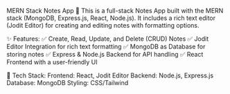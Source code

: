 MERN Stack Notes App 📝
This is a full-stack Notes App built with the MERN stack (MongoDB, Express.js, React, Node.js). It includes a rich text editor (Jodit Editor) for creating and editing notes with formatting options.

✨ Features:
✅ Create, Read, Update, and Delete (CRUD) Notes
✅ Jodit Editor Integration for rich text formatting
✅ MongoDB as Database for storing notes
✅ Express & Node.js Backend for API handling
✅ React Frontend with a user-friendly UI

📌 Tech Stack:
Frontend: React, Jodit Editor
Backend: Node.js, Express.js
Database: MongoDB
Styling: CSS/Tailwind
